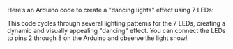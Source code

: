 Here’s an Arduino code to create a "dancing lights" effect using 7 LEDs:

This code cycles through several lighting patterns for the 7 LEDs, 
creating a dynamic and visually appealing "dancing" effect.
You can connect the LEDs to pins 2 through 8 on the Arduino and observe the light show!
